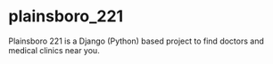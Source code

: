 # plainsboro_221
Plainsboro 221 is a Django (Python) based project to find doctors and medical clinics near you.
